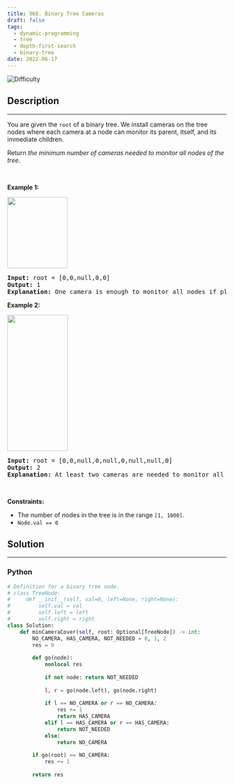 ```yaml
---
title: 968. Binary Tree Cameras
draft: false
tags: 
  - dynamic-programming
  - tree
  - depth-first-search
  - binary-tree
date: 2022-06-17
---
```


![Difficulty](https://img.shields.io/badge/Difficulty-Hard-blue.svg)

## Description

---
<p>You are given the <code>root</code> of a binary tree. We install cameras on the tree nodes where each camera at a node can monitor its parent, itself, and its immediate children.</p>

<p>Return <em>the minimum number of cameras needed to monitor all nodes of the tree</em>.</p>

<p>&nbsp;</p>
<p><strong class="example">Example 1:</strong></p>
<img alt="" src="https://assets.leetcode.com/uploads/2018/12/29/bst_cameras_01.png" style="width: 138px; height: 163px;" />
<pre>
<strong>Input:</strong> root = [0,0,null,0,0]
<strong>Output:</strong> 1
<strong>Explanation:</strong> One camera is enough to monitor all nodes if placed as shown.
</pre>

<p><strong class="example">Example 2:</strong></p>
<img alt="" src="https://assets.leetcode.com/uploads/2018/12/29/bst_cameras_02.png" style="width: 139px; height: 312px;" />
<pre>
<strong>Input:</strong> root = [0,0,null,0,null,0,null,null,0]
<strong>Output:</strong> 2
<strong>Explanation:</strong> At least two cameras are needed to monitor all nodes of the tree. The above image shows one of the valid configurations of camera placement.
</pre>

<p>&nbsp;</p>
<p><strong>Constraints:</strong></p>

<ul>
	<li>The number of nodes in the tree is in the range <code>[1, 1000]</code>.</li>
	<li><code>Node.val == 0</code></li>
</ul>


## Solution

---
### Python
``` py title='binary-tree-cameras'
# Definition for a binary tree node.
# class TreeNode:
#     def __init__(self, val=0, left=None, right=None):
#         self.val = val
#         self.left = left
#         self.right = right
class Solution:
    def minCameraCover(self, root: Optional[TreeNode]) -> int:
        NO_CAMERA, HAS_CAMERA, NOT_NEEDED = 0, 1, 2
        res = 0
        
        def go(node):
            nonlocal res
            
            if not node: return NOT_NEEDED
            
            l, r = go(node.left), go(node.right)
            
            if l == NO_CAMERA or r == NO_CAMERA:
                res += 1
                return HAS_CAMERA
            elif l == HAS_CAMERA or r == HAS_CAMERA:
                return NOT_NEEDED
            else:
                return NO_CAMERA
        
        if go(root) == NO_CAMERA:
            res += 1
        
        return res

```

